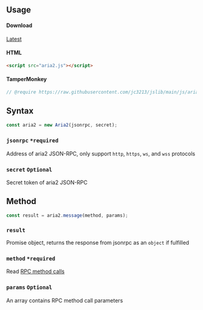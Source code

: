 ## Usage

#### Download
[Latest](https://raw.githubusercontent.com/jc3213/jslib/main/js/aria2.js)

#### HTML
```HTML
<script src="aria2.js"></script>
```

#### TamperMonkey
```javascript
// @require https://raw.githubusercontent.com/jc3213/jslib/main/js/aria2.js
```

## Syntax
```javascript
const aria2 = new Aria2(jsonrpc, secret);
```

### `jsonrpc` `*required`
Address of aria2 JSON-RPC, only support `http`, `https`, `ws`, and `wss` protocols

### `secret` `Optional`
Secret token of aria2 JSON-RPC

## Method
```javascript
const result = aria2.message(method, params);
```

### `result`
Promise object, returns the response from jsonrpc as an `object` if fulfilled

### `method` `*required`
Read [RPC method calls](https://aria2.github.io/manual/en/html/aria2c.html#methods)

### `params` `Optional`
An array contains RPC method call parameters
